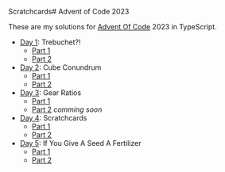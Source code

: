 Scratchcards# Advent of Code 2023

These are my solutions for [Advent Of Code](https://adventofcode.com/) 2023 in TypeScript.

- [Day 1](https://adventofcode.com/2023/day/1): Trebuchet?!
  - [Part 1](https://github.com/Othamae/AdventOfCode_2023/blob/main/day1/part_1/Trebuchet.ts)
  - [Part 2](https://github.com/Othamae/AdventOfCode_2023/blob/main/day1/part_2/Trebuchet.ts)
- [Day 2](https://adventofcode.com/2023/day/2): Cube Conundrum
  - [Part 1](https://github.com/Othamae/AdventOfCode_2023/blob/main/day2/part_1/CubeConundrum.ts)
  - [Part 2](https://github.com/Othamae/AdventOfCode_2023/blob/main/day2/part_2/CubeConundrum.ts)
- [Day 3](https://adventofcode.com/2023/day/3): Gear Ratios
  - [Part 1](https://github.com/Othamae/AdventOfCode_2023/blob/main/day3/part_1/GearRatios.ts)
  - [Part 2]() *comming soon*
- [Day 4](https://adventofcode.com/2023/day/4): Scratchcards
  - [Part 1](https://github.com/Othamae/AdventOfCode_2023/blob/main/day4/part_1/Scratchcards.ts)
  - [Part 2](https://github.com/Othamae/AdventOfCode_2023/blob/main/day4/part_2/Scratchcards.ts)
- [Day 5](https://adventofcode.com/2023/day/5): If You Give A Seed A Fertilizer
  - [Part 1](https://github.com/Othamae/AdventOfCode_2023/blob/main/day5/part_1/Fertilizer.ts)
  - [Part 2](https://github.com/Othamae/AdventOfCode_2023/blob/main/day5/part_2/Fertilizer.ts)
